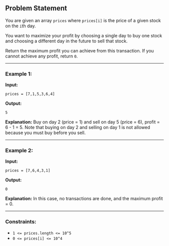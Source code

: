 ## Problem Statement

You are given an array `prices` where `prices[i]` is the price of a given stock on the `i`th day.

You want to maximize your profit by choosing a single day to buy one stock and choosing a different day in the future to sell that stock.

Return the maximum profit you can achieve from this transaction. If you cannot achieve any profit, return `0`.

---

### Example 1:

**Input:**
```
prices = [7,1,5,3,6,4]
```

**Output:**
```
5
```

**Explanation:**
Buy on day 2 (price = 1) and sell on day 5 (price = 6), profit = 6 - 1 = 5.
Note that buying on day 2 and selling on day 1 is not allowed because you must buy before you sell.

---

### Example 2:

**Input:**
```
prices = [7,6,4,3,1]
```

**Output:**
```
0
```

**Explanation:**
In this case, no transactions are done, and the maximum profit = 0.

---

### Constraints:
- `1 <= prices.length <= 10^5`
- `0 <= prices[i] <= 10^4`

